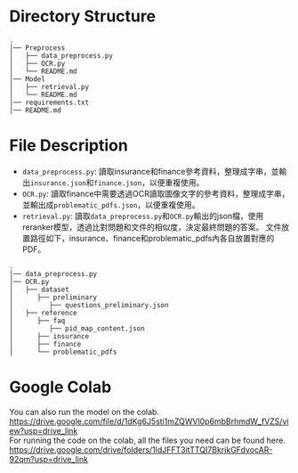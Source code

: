 # Directory Structure
    .  
    │── Preprocess  
    │   ├── data_preprocess.py  
    │   ├── OCR.py  
    │   └── README.md  
    │── Model  
    │   ├── retrieval.py  
    │   └── README.md  
    │── requirements.txt  
    │── README.md  

# File Description
* `data_preprocess.py`: 讀取insurance和finance參考資料，整理成字串，並輸出`insurance.json`和`finance.json`，以便重複使用。
* `OCR.py`: 讀取finance中需要透過OCR讀取圖像文字的參考資料，整理成字串，並輸出成`problematic_pdfs.json`，以便重複使用。
* `retrieval.py`: 讀取`data_preprocess.py`和`OCR.py`輸出的json檔，使用reranker模型，透過比對問題和文件的相似度，決定最終問題的答案。
文件放置路徑如下，insurance、finance和problematic_pdfs內各自放置對應的PDF。
```
.  
│── data_preprocess.py
│── OCR.py
│   ├── dataset
│      ├── preliminary
│         ├── questions_preliminary.json
│   ├── reference
│      ├── faq
│         ├── pid_map_content.json
│      ├── insurance  
│      ├── finance  
│      └── problematic_pdfs  
```

# Google Colab
You can also run the model on the colab.  
https://drive.google.com/file/d/1dKg6J5sti1mZQWVl0p6mbBrhmdW_fVZS/view?usp=drive_link  
For running the code on the colab, all the files you need can be found here.  
https://drive.google.com/drive/folders/1ldJFFT3itTTQI7BkrjkGFdvocAR-92qm?usp=drive_link  
